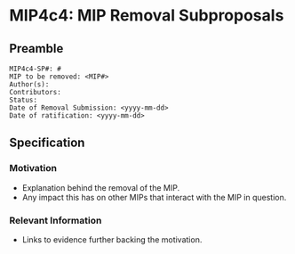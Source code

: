 # MIP4c4: MIP Removal Subproposals

## Preamble

```
MIP4c4-SP#: #
MIP to be removed: <MIP#>
Author(s):
Contributors:
Status:
Date of Removal Submission: <yyyy-mm-dd>
Date of ratification: <yyyy-mm-dd>
```

## Specification

### Motivation

   - Explanation behind the removal of the MIP.
   - Any impact this has on other MIPs that interact with the MIP in question.

### Relevant Information

- Links to evidence further backing the motivation.

